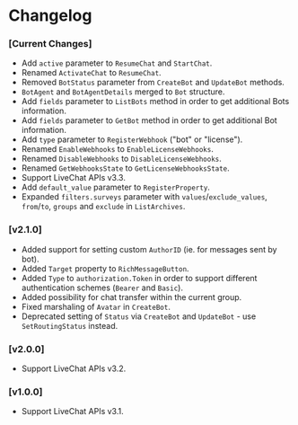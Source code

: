 # Changelog

### [Current Changes]
* Add `active` parameter to `ResumeChat` and `StartChat`.
* Renamed `ActivateChat` to `ResumeChat`.
* Removed `BotStatus` parameter from `CreateBot` and `UpdateBot` methods.
* `BotAgent` and `BotAgentDetails` merged to `Bot` structure.
* Add `fields` parameter to `ListBots` method in order to get additional Bots information.
* Add `fields` parameter to `GetBot` method in order to get additional Bot information.
* Add `type` parameter to `RegisterWebhook` ("bot" or "license").
* Renamed `EnableWebhooks` to `EnableLicenseWebhooks`.
* Renamed `DisableWebhooks` to `DisableLicenseWebhooks`.
* Renamed `GetWebhooksState` to `GetLicenseWebhooksState`.
* Support LiveChat APIs v3.3.
* Add `default_value` parameter to `RegisterProperty`.
* Expanded `filters.surveys` parameter with `values`/`exclude_values`, `from`/`to`, `groups` and `exclude` in `ListArchives`.

### [v2.1.0]

* Added support for setting custom `AuthorID` (ie. for messages sent by bot).
* Added `Target` property to `RichMessageButton`.
* Added `Type` to `authorization.Token` in order to support different authentication schemes (`Bearer` and `Basic`).
* Added possibility for chat transfer within the current group.
* Fixed marshaling of `Avatar` in `CreateBot`.
* Deprecated setting of `Status` via `CreateBot` and `UpdateBot` - use `SetRoutingStatus` instead.

### [v2.0.0]

* Support LiveChat APIs v3.2.

### [v1.0.0]

* Support LiveChat APIs v3.1.
